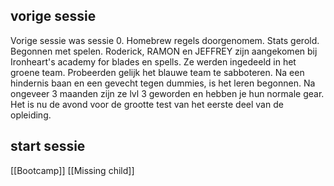 ##  vorige sessie
Vorige sessie was sessie 0. Homebrew regels doorgenomem. Stats gerold. Begonnen met spelen. Roderick, RAMON en JEFFREY zijn aangekomen bij Ironheart's academy for blades en spells. Ze werden ingedeeld in het groene team. Probeerden gelijk het blauwe team te sabboteren. Na een hindernis baan en een gevecht tegen dummies, is het leren begonnen. Na ongeveer 3 maanden zijn ze lvl 3 geworden en hebben je hun normale gear. Het is nu de avond voor de grootte test van het eerste deel van de opleiding.


## start sessie
[[Bootcamp]] 
[[Missing child]]